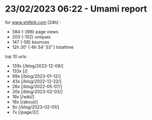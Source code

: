 # 23/02/2023 06:22 - Umami report
for www.shifeiti.com [24h] :

 - 584 (-398) page views
 - 203 (-102) uniques
 - 147 (-56) bounces
 - 12h 30'  (-6h 54' 53'') totaltime


top 10 urls:
 - 139x [/blog/2022-12-09/]
 - 133x [/]
 - 99x [/blog/2023-01-12/]
 - 43x [/blog/2022-12-22/]
 - 26x [/blog/2022-05-07/]
 - 20x [/blog/2023-02-03/]
 - 19x [/wiki/]
 - 18x [/about/]
 - 9x [/blog/2023-02-01/]
 - 7x [/page/2/]


